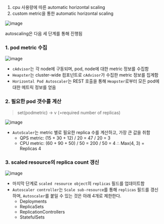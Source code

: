 1. cpu 사용량에 따른 automatic horizontal scaling
2. custom metric을 통한 automatic horizontal scaling


![image](https://user-images.githubusercontent.com/13671946/98316444-bf445900-201d-11eb-820a-d3dd8f263619.png)


autoscaling은 다음 세 단계를 통해 진행됨

### 1. pod metric 수집
![image](https://user-images.githubusercontent.com/13671946/98315374-61af0d00-201b-11eb-9511-47a577f7602c.png)
- `cAdvisor`는 각 node에 구동되며, pod, node에 대한 metric 정보를 수집함
- `Heapster`는 cluster-wide 컴포넌트로 `cAdvisor`가 수집한 metric 정보를 집계함
- `Horizontal Pod Autoscaler`는 REST 호출을 통해 `Heapster`로부터 모든 pod에 대한 메트릭 정보를 얻음

### 2. 필요한 pod 갯수를 계산
> set(podmetric) → v (=required number of replicas)

![image](https://user-images.githubusercontent.com/13671946/98315707-2c56ef00-201c-11eb-9d3c-4523cd7259dc.png)

- `AutoScaler`는 metric 별로 필요한 replica 수를 계산하고, 가장 큰 값을 취함
  - QPS metric: (15 + 30 + 12) / 20 = 47 / 20 = 3
  - CPU metric: (60 + 90 + 50) / 50 = 200 / 50 = 4
  ∴ Max(4, 3) = Replicas 4
  
### 3. scaled resource의 replica count 갱신
![image](https://user-images.githubusercontent.com/13671946/98316355-9ae87c80-201d-11eb-94d0-739a9f3ca00d.png)

- 마지막 단계로 `scaled resource object`의 `replicas` 필드를 업데이트함
- `Autoscaler controller`는 `Scale sub-resource`를 통해 `replicas` 필드를 갱신하며, `Autoscaler`를 붙일 수 있는 것은 아래 4개로 제한한다.
  - Deployments
  - ReplicaSets
  - ReplicationControllers
  - StatefulSets
 
